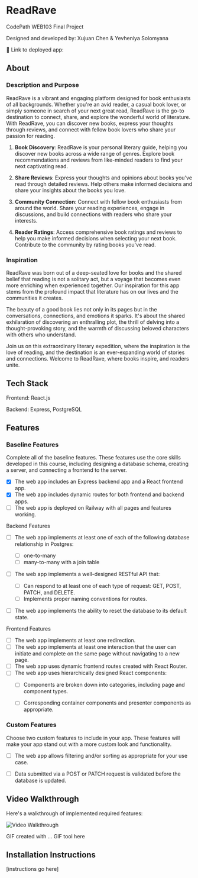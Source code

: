 # ReadRave

CodePath WEB103 Final Project

Designed and developed by: Xujuan Chen & Yevheniya Solomyana

🔗 Link to deployed app:

## About

### Description and Purpose

ReadRave is a vibrant and engaging platform designed for book enthusiasts of all backgrounds. Whether you're an avid reader, a casual book lover, or simply someone in search of your next great read, ReadRave is the go-to destination to connect, share, and explore the wonderful world of literature. With ReadRave, you can discover new books, express your thoughts through reviews, and connect with fellow book lovers who share your passion for reading.

1. **Book Discovery**: ReadRave is your personal literary guide, helping you discover new books across a wide range of genres. Explore book recommendations and reviews from like-minded readers to find your next captivating read.

2. **Share Reviews**: Express your thoughts and opinions about books you've read through detailed reviews. Help others make informed decisions and share your insights about the books you love.

3. **Community Connection**: Connect with fellow book enthusiasts from around the world. Share your reading experiences, engage in discussions, and build connections with readers who share your interests.

4. **Reader Ratings**: Access comprehensive book ratings and reviews to help you make informed decisions when selecting your next book. Contribute to the community by rating books you've read.

### Inspiration

ReadRave was born out of a deep-seated love for books and the shared belief that reading is not a solitary act, but a voyage that becomes even more enriching when experienced together. Our inspiration for this app stems from the profound impact that literature has on our lives and the communities it creates.

The beauty of a good book lies not only in its pages but in the conversations, connections, and emotions it sparks. It's about the shared exhilaration of discovering an enthralling plot, the thrill of delving into a thought-provoking story, and the warmth of discussing beloved characters with others who understand.

Join us on this extraordinary literary expedition, where the inspiration is the love of reading, and the destination is an ever-expanding world of stories and connections. Welcome to ReadRave, where books inspire, and readers unite.

## Tech Stack

Frontend: React.js

Backend: Express, PostgreSQL

## Features

### Baseline Features 
Complete all of the baseline features. These features use the core skills developed in this course, including designing a database schema, creating a server, and connecting a frontend to the server.

- [x] The web app includes an Express backend app and a React frontend app.
- [x] The web app includes dynamic routes for both frontend and backend apps.
- [ ] The web app is deployed on Railway with all pages and features working.

Backend Features

- [ ] The web app implements at least one of each of the following database relationship in Postgres:
    - [ ] one-to-many 
    - [ ] many-to-many with a join table 
- [ ] The web app implements a well-designed RESTful API that:
    - [ ] Can respond to at least one of each type of request: GET, POST, PATCH, and DELETE.
    - [ ] Implements proper naming conventions for routes.
- [ ] The web app implements the ability to reset the database to its default state.


Frontend Features

- [ ] The web app implements at least one redirection.
- [ ] The web app implements at least one interaction that the user can initiate and complete on the same page without navigating to a new page.
- [ ] The web app uses dynamic frontend routes created with React Router.
- [ ] The web app uses hierarchically designed React components:
    - [ ] Components are broken down into categories, including page and component types.
    - [ ] Corresponding container components and presenter components as appropriate.


### Custom Features

Choose two custom features to include in your app. These features will make your app stand out with a more custom look and functionality.

- [ ] The web app allows filtering and/or sorting as appropriate for your use case.
- [ ] Data submitted via a POST or PATCH request is validated before the database is updated.


## Video Walkthrough

Here's a walkthrough of implemented required features:

<img src='' title='Video Walkthrough' width='' alt='Video Walkthrough' />

<!-- Replace this with whatever GIF tool you used! -->
GIF created with ...  GIF tool here
<!-- Recommended tools:
[Kap](https://getkap.co/) for macOS
[ScreenToGif](https://www.screentogif.com/) for Windows
[peek](https://github.com/phw/peek) for Linux. -->


## Installation Instructions

[instructions go here]
